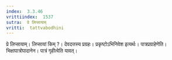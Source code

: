 ```yaml
---
index:  3.3.46
vrittiindex:  1537
sutra:  प्रे लिप्सायाम्
vritti:  tattvabodhini 
---
```


प्रे लिप्सायाम्। लिप्सायां किम् ?। देवदत्तस्य प्रग्रहः। प्रकृष्टोऽभिनिवेश इत्यर्थः। पात्रप्रग्राहेणेति। भिक्षापात्रोपादानेन। पात्रं गृहीत्वेति यावत्। 

